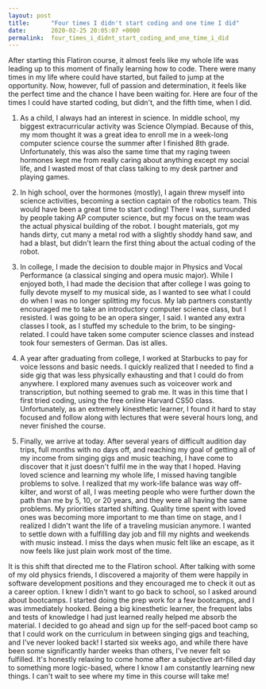 ```yaml
---
layout: post
title:      "Four times I didn't start coding and one time I did"
date:       2020-02-25 20:05:07 +0000
permalink:  four_times_i_didnt_start_coding_and_one_time_i_did
---
```


After starting this Flatiron course, it almost feels like my whole life was leading up to this moment of finally learning how to code. There were many times in my life where could have started, but failed to jump at the opportunity. Now, however, full of passion and determination, it feels like the perfect time and the chance I have been waiting for. Here are four of the times I could have started coding, but didn't, and the fifth time, when I did.

1.  As a child, I always had an interest in science. In middle school, my biggest extracurricular activity was Science Olympiad. Because of this, my mom thought it was a great idea to enroll me in a week-long computer science course the summer after I finished 8th grade. Unfortunately, this was also the same time that my raging tween hormones kept me from really caring about anything except my social life, and I wasted most of that class talking to my desk partner and playing games.

2.  In high school, over the hormones (mostly), I again threw myself into science activities, becoming a section captain of the robotics team. This would have been a great time to start coding! There I was, surrounded by people taking AP computer science, but my focus on the team was the actual physical building of the robot. I bought materials, got my hands dirty, cut many a metal rod with a slightly shoddy hand saw, and had a blast, but didn't learn the first thing about the actual coding of the robot. 

3. In college, I made the decision to double major in Physics and Vocal Performance (a classical singing and opera music major). While I enjoyed both, I had made the decision that after college I was going to fully devote myself to my musical side, as I wanted to see what I could do when I was no longer splitting my focus. My lab partners constantly encouraged me to take an introductory computer science class, but I resisted. I was going to be an opera singer, I said. I wanted any extra classes I took, as I stuffed my schedule to the brim, to be singing-related. I could have taken some computer science classes and instead took four semesters of German. Das ist alles.

4. A year after graduating from college, I worked at Starbucks to pay for voice lessons and basic needs. I quickly realized that I needed to find a side gig that was less physically exhausting and that I could do from anywhere. I explored many avenues such as voiceover work and transcription, but nothing seemed to grab me. It was in this time that I first tried coding, using the free online Harvard CS50 class. Unfortunately, as an extremely kinesthetic learner, I found it hard to stay focused and follow along with lectures that were several hours long, and never finished the course. 

5. Finally, we arrive at today. After several years of difficult audition day trips, full months with no days off, and reaching my goal of getting all of my income from singing gigs and music teaching, I have come to discover that it just doesn't fulfil me in the way that I hoped. Having loved science and learning my whole life, I missed having tangible problems to solve. I realized that my work-life balance was way off-kilter, and worst of all, I was meeting people who were further down the path than me by 5, 10, or 20 years, and they were all having the same problems. My priorities started shifting. Quality time spent with loved ones was becoming more important to me than time on stage, and I realized I didn't want the life of a traveling musician anymore. I wanted to settle down with a fulfilling day job and fill my nights and weekends with music instead. I miss the days when music felt like an escape, as it now feels like just plain work most of the time. 

It is this shift that directed me to the Flatiron school. After talking with some of my old physics friends, I discovered a majority of them were happily in software development positions and they encouraged me to check it out as a career option. I knew I didn't want to go back to school, so I asked around about bootcamps. I started doing the prep work for a few bootcamps, and I was immediately hooked. Being a big kinesthetic learner, the frequent labs and tests of knowledge I had just learned really helped me absorb the material. I decided to go ahead and sign up for the self-paced boot camp so that I could work on the curriculum in between singing gigs and teaching, and I've never looked back! I started six weeks ago, and while there have been some significantly harder weeks than others, I've never felt so fulfilled. It's honestly relaxing to come home after a subjective art-filled day to something more logic-based, where I know I am constantly learning new things. I can't wait to see where my time in this course will take me!
